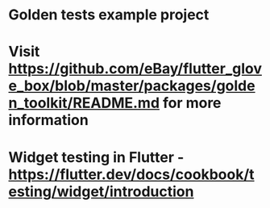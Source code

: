 # Golden tests example project
#
# Visit https://github.com/eBay/flutter_glove_box/blob/master/packages/golden_toolkit/README.md for more information
# Widget testing in Flutter - https://flutter.dev/docs/cookbook/testing/widget/introduction

